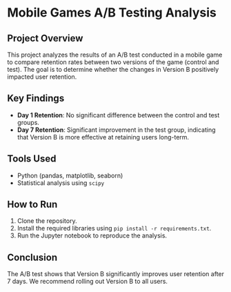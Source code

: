 # Mobile Games A/B Testing Analysis

## Project Overview
This project analyzes the results of an A/B test conducted in a mobile game to compare retention rates between two versions of the game (control and test). The goal is to determine whether the changes in Version B positively impacted user retention.

## Key Findings
- **Day 1 Retention**: No significant difference between the control and test groups.
- **Day 7 Retention**: Significant improvement in the test group, indicating that Version B is more effective at retaining users long-term.

## Tools Used
- Python (pandas, matplotlib, seaborn)
- Statistical analysis using `scipy`

## How to Run
1. Clone the repository.
2. Install the required libraries using `pip install -r requirements.txt`.
3. Run the Jupyter notebook to reproduce the analysis.

## Conclusion
The A/B test shows that Version B significantly improves user retention after 7 days. We recommend rolling out Version B to all users.

